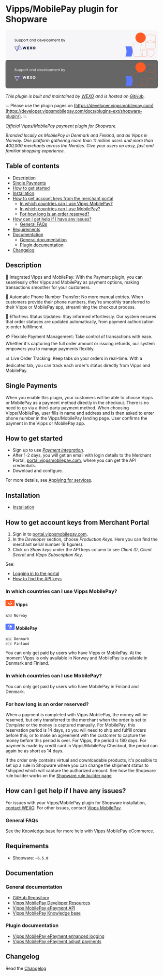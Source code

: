 <!-- START_METADATA
---
title: "Vipps/MobilePay for Shopware plugin"
sidebar_position: 1
description: Provide Vipps and MobilePay payments for Shopware.
pagination_next: null
pagination_prev: null
---
END_METADATA -->

# Vipps/MobilePay plugin for Shopware

![Support and development by WEXO ](./docs/images/wexo.svg#gh-light-mode-only)![Support and development by WEXO](./docs/images/wexo_dark.svg#gh-dark-mode-only)

*This plugin is built and maintained by [WEXO](https://www.wexo.dk/) and is hosted on [GitHub](https://github.com/vippsas/shopware-plugin).*

<!-- START_COMMENT -->
💥 Please use the plugin pages on [https://developer.vippsmobilepay.com](https://developer.vippsmobilepay.com/docs/plugins-ext/shopware-plugin/). 💥
<!-- END_COMMENT -->

*Official Vipps/MobilePay payment plugin for Shopware.*

*Branded locally as MobilePay in Denmark and Finland, and as Vipps in Norway. One platform gathering more than 11 million users and more than 400,000 merchants across the Nordics. Give your users an easy, fast and familiar shopping experience.*

<!-- START_COMMENT -->
## Table of contents

- [Description](#description)
- [Single Payments](#single-payments)
- [How to get started](#how-to-get-started)
- [Installation](#installation)
- [How to get account keys from the merchant portal](#how-to-get-account-keys-from-merchant-portal)
  - [In which countries can I use Vipps MobilePay?](#in-which-countries-can-i-use-vipps-mobilepay)
  - [In which countries can I use MobilePay?](#in-which-countries-can-i-use-mobilepay)
  - [For how long is an order reserved?](#for-how-long-is-an-order-reserved)
- [How can I get help if I have any issues?](#how-can-i-get-help-if-i-have-any-issues)
  - [General FAQs](#general-faqs)
- [Requirements](#requirements)
- [Documentation](#documentation)
  - [General documentation](#general-documentation)
  - [Plugin documentation](#plugin-documentation)
- [Changelog](#changelog)
<!-- END_COMMENT -->

## Description

🌟 Integrated Vipps and MobilePay: With the Payment plugin, you can seamlessly offer Vipps and MobilePay as payment options, making transactions smoother for your customers.

📱 Automatic Phone Number Transfer: No more manual entries. When customers provide their phone numbers, they're smoothly transferred to their Vipps or MobilePay app, streamlining the checkout process.

🔄 Effortless Status Updates: Stay informed effortlessly. Our system ensures that order statuses are updated automatically, from payment authorization to order fulfillment.

💳 Flexible Payment Management: Take control of transactions with ease. Whether it's capturing the full order amount or issuing refunds, our system empowers you to manage payments flexibly.

📊 Live Order Tracking: Keep tabs on your orders in real-time. With a dedicated tab, you can track each order's status directly from Vipps and MobilePay.

## Single Payments

When you enable this plugin, your customers will be able to choose Vipps or MobilePay as a payment method directly in the checkout. There is no need to go via a third-party payment method. When choosing Vipps/MobilePay, user fills in name and address and is then asked to enter phone number in the Vipps/MobilePay landing page. User confirms the payment in the Vipps or MobilePay app.

## How to get started

- Sign up to use [*Payment Integration*](https://vippsmobilepay.com/online/payment-integration).
- After 1-2 days, you will get an email with login details to the Merchant Portal, [portal.vippsmobilepay.com](https://portal.vippsmobilepay.com/), where you can get the API credentials.
- Download and configure.

For more details, see [Applying for services](https://developer.vippsmobilepay.com/docs/knowledge-base/applying-for-services/).

## Installation

- [Installation](./docs/configure.md)

## How to get account keys from Merchant Portal

1. Sign in to [portal.vippsmobilepay.com](https://portal.vippsmobilepay.com/).
2. In the *Developer* section, choose *Production Keys*. Here you can find the merchant serial number (6 figures).
3. Click on *Show keys* under the API keys column to see *Client ID*, *Client Secret* and *Vipps Subscription Key*.

See:

- [Logging in to the portal](https://developer.vippsmobilepay.com/docs/knowledge-base/portal/)
- [How to find the API keys](https://developer.vippsmobilepay.com/docs/knowledge-base/portal/#how-to-find-the-api-keys)

### In which countries can I use Vipps MobilePay?

#### ![Vipps icon](./docs/images/vipps.png) Vipps

    🇳🇴 Norway

#### ![MobilePay icon](./docs/images/mp.png) MobilePay

    🇩🇰 Denmark
    🇫🇮 Finland

You can only get paid by users who have Vipps or MobilePay. At the moment Vipps is only available in Norway and MobilePay is available in Denmark and Finland.

### In which countries can I use MobilePay?

You can only get paid by users who have MobilePay in Finland and Denmark.


### For how long is an order reserved?

When a payment is completed with Vipps MobilePay, the money will be reserved, but only transferred to the merchant when the order is set to *Complete* or the money is captured manually. For MobilePay, this reservation period is 14 days, so you will need to ship and fulfill orders before this; or to make an agreement with the customer to capture the money before this period is over. For Vipps, the period is 180 days. For payments made by credit card in Vipps/MobilePay Checkout, the period can again be as short as 14 days.

If the order only contains virtual and downloadable products, it's possible to set up a rule in Shopware where you can change the shipment status to *shipped which will capture the authorized amount. See how the Shopware rule builder works on the [Shopware rule builder page](https://docs.shopware.com/en/shopware-6-en/settings/rules)

## How can I get help if I have any issues?

For issues with your Vipps/MobilePay plugin for Shopware installation, [contact WEXO](https://www.wexo.dk/kontakt). For other issues, contact [Vipps MobilePay](https://developer.vippsmobilepay.com/docs/contact/).

### General FAQs

See the
[Knowledge base](https://developer.vippsmobilepay.com/docs/knowledge-base/)
for more help with Vipps MobilePay eCommerce.

## Requirements

- Shopware: ```~6.5.0```

## Documentation

### General documentation

- [GitHub Repository](https://github.com/vippsas/shopware-plugin)
- [Vipps MobilePay Developer Resources](https://developer.vippsmobilepay.com/)
- [Vipps MobilePay ePayment API](https://developer.vippsmobilepay.com/docs/APIs/epayment-api/)
- [Vipps MobilePay Knowledge base](https://developer.vippsmobilepay.com/docs/knowledge-base/)

### Plugin documentation

- [Vipps MobilePay ePayment enhanced logging](./docs/enhanced_logging.md)
- [Vipps MobilePay ePayment adjust payments](./docs/adjust_payments.md)

## Changelog

Read the [Changelog](CHANGELOG.md)
